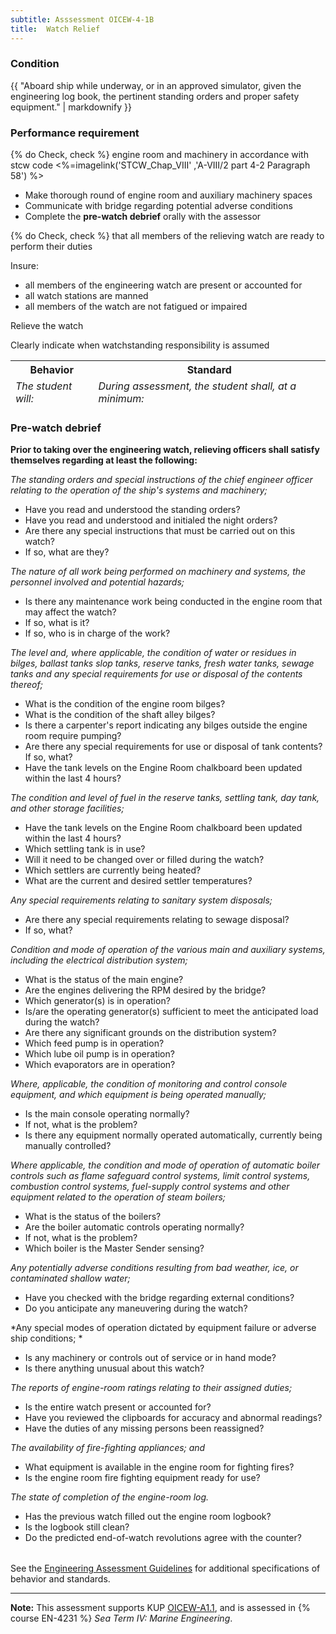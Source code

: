 ```yaml
---
subtitle: Asssessment OICEW-4-1B
title:  Watch Relief
---
```




### Condition

{{ "Aboard ship while underway, or in an approved simulator, given the engineering log book, the pertinent standing orders and proper safety equipment." | markdownify }}

### Performance requirement 

<table width='100%' class='Guidelines'>
 <thead>
 <tr>
     <th class='thirty'>Behavior</th>
     <th class='seventy'>Standard</th>
 </tr>
 <tr>
     <td><em>The student will:</em></td>
     <td><em>During assessment, the student shall, at a minimum:</em></td>
 </tr>
 </thead>
 <tbody>


<!--rowstart-->

{% do Check, check %} engine room and machinery in accordance with stcw code   <%=imagelink('STCW_Chap_VIII' ,'A-VIII/2 part 4-2  Paragraph 58') %>


<!--cellbreak-->

* Make thorough round of engine room and auxiliary machinery spaces
* Communicate with bridge regarding potential adverse conditions
* Complete the **pre-watch debrief** orally with the assessor

<!--rowend-->


<!--rowstart-->

{% do Check, check %} that all members of the relieving watch are ready to perform their duties

<!--cellbreak-->

Insure: 

* all members of the engineering watch are present or accounted for
* all watch stations are manned
* all members of the watch are not fatigued or impaired

<!--rowend-->


<!--rowstart-->

Relieve the watch

<!--cellbreak-->

Clearly indicate when watchstanding responsibility is assumed

<!--rowend-->


 </tbody>
 </table>

###  Pre-watch debrief

**Prior to taking over the engineering watch, relieving officers shall satisfy themselves regarding at least the following:**

<table>
<col width="30%"/>
<col width="70%"/>

<!--rowstart-->

*The standing orders and special instructions of the chief engineer officer relating to the operation of the ship's systems and machinery;*

<!--cellbreak-->

  * Have you read and understood the standing orders?
  * Have you read and understood and initialed the night orders?
  * Are there any special instructions that must be carried out on this watch?
  * If so, what are they?

<!--rowend-->
<!--rowstart-->

*The nature of all work being performed on machinery and systems, the personnel involved and potential hazards;*

<!--cellbreak-->

  * Is there any maintenance work being conducted in the engine room that may affect the watch?
  * If so, what is it?
  * If so, who is in charge of the work?

<!--rowend-->
<!--rowstart-->

*The level and, where applicable, the condition of water or residues in bilges, ballast tanks slop tanks, reserve tanks, fresh water tanks, sewage tanks and any special requirements for use or disposal of the contents thereof;*

<!--cellbreak-->

  * What is the condition of the engine room bilges?
  * What is the condition of the shaft alley bilges?
  * Is there a carpenter's report indicating any bilges outside the engine room require pumping?
  * Are there any special requirements for use or disposal of tank contents? If so, what?
  * Have the tank levels on the Engine Room chalkboard been updated within the last 4 hours?

<!--rowend-->
<!--rowstart-->

*The condition and level of fuel in the reserve tanks, settling tank, day tank, and other storage facilities;*

<!--cellbreak-->

  * Have the tank levels on the Engine Room chalkboard been updated within the last 4 hours?
  * Which settling tank is in use?
  * Will it need to be changed over or filled during the watch?
  * Which settlers are currently being heated?
  * What are the current and desired settler temperatures?

<!--rowend-->
<!--rowstart-->

*Any special requirements relating to sanitary system disposals;*

<!--cellbreak-->

  * Are there any special requirements relating to sewage disposal?
  * If so, what?

<!--rowend-->
<!--rowstart-->

*Condition and mode of operation of the various main and auxiliary systems, including the electrical distribution system;*

<!--cellbreak-->

  * What is the status of the main engine?
  * Are the engines delivering the RPM desired by the bridge?
  * Which generator(s) is in operation?
  * Is/are the operating generator(s) sufficient to meet the anticipated load during the watch?
  * Are there any significant grounds on the distribution system?
  * Which feed pump is in operation?
  * Which lube oil pump is in operation?
  * Which evaporators are in operation?

<!--rowend-->
<!--rowstart-->

*Where, applicable, the condition of monitoring and control console equipment, and which equipment is being operated manually;*

<!--cellbreak-->

  * Is the main console operating normally?
  * If not, what is the problem?
  * Is there any equipment normally operated automatically, currently being manually controlled?

<!--rowend-->
<!--rowstart-->

*Where applicable, the condition and mode of operation of automatic boiler controls such as flame safeguard control systems, limit control systems, combustion control systems, fuel-supply control systems and other equipment related to the operation of steam boilers;*

<!--cellbreak-->

  * What is the status of the boilers?
  * Are the boiler automatic controls operating normally?
  * If not, what is the problem?
  * Which boiler is the Master Sender sensing?

<!--rowend-->
<!--rowstart-->

*Any potentially adverse conditions resulting from bad weather, ice, or contaminated shallow water;*

<!--cellbreak-->

  * Have you checked with the bridge regarding external conditions?
  * Do you anticipate any maneuvering during the watch?

<!--rowend-->
<!--rowstart-->

*Any special modes of operation dictated by equipment failure or adverse ship conditions; *

<!--cellbreak-->

  * Is any machinery or controls out of service or in hand mode?
  * Is there anything unusual about this watch?

<!--rowend-->
<!--rowstart-->

*The reports of engine-room ratings relating to their assigned duties;*

<!--cellbreak-->

  * Is the entire watch present or accounted for?
  * Have you reviewed the clipboards for accuracy and abnormal readings?
  * Have the duties of any missing persons been reassigned?

<!--rowend-->
<!--rowstart-->

*The availability of fire-fighting appliances; and*

<!--cellbreak-->

  * What equipment is available in the engine room for fighting fires?
  * Is the engine room fire fighting equipment ready for use?

<!--rowend-->
<!--rowstart-->

*The state of completion of the engine-room log.*

<!--cellbreak-->

  * Has the previous watch filled out the engine room logbook?
  * Is the logbook still clean?
  * Do the predicted end-of-watch revolutions agree with the counter?
  
  
<!--rowend-->

</table> 



See the [Engineering Assessment Guidelines](guidelines) for additional specifications of behavior and standards.


*****

**Note:** This assessment supports KUP [OICEW-A1.1]({{site.baseurl}}/tables/31.html#OICEW-A1.1), and is assessed in  {% course  EN-4231 %}  *Sea Term IV: Marine Engineering*. 

